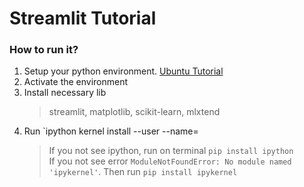# Streamlit Tutorial

### How to run it?

1. Setup your python environment. [Ubuntu Tutorial](https://www.youtube.com/watch?v=g5jxJE0LJYA)
2. Activate the environment
3. Install necessary lib
   > streamlit, matplotlib, scikit-learn, mlxtend
4. Run `ipython kernel install --user --name=<name>
   > If you not see ipython, run on terminal `pip install ipython`  
   > If you not see error `ModuleNotFoundError: No module named 'ipykernel'`. Then run `pip install ipykernel`
